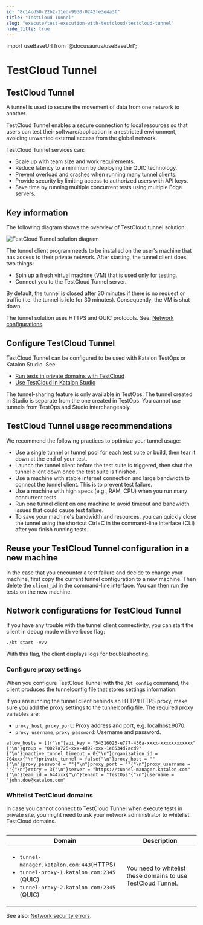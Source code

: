 ```yaml
---
id: "8c14cd50-22b2-11ed-9930-0242fe3e4a3f"
title: "TestCloud Tunnel"
slug: "execute/test-execution-with-testcloud/testcloud-tunnel"
hide_title: true
---
```

import useBaseUrl from '@docusaurus/useBaseUrl';

    

# <a id="id_testcloud-tunnel" class="anchor_top_offset"/><a id="ariaid-title1" class="anchor_top_offset"/>TestCloud Tunnel

    
    
  

## <a id="id_1" class="anchor_top_offset"/>TestCloud Tunnel

<p xmlns="http://www.w3.org/1999/xhtml" className="p">A tunnel is used to secure the movement of data from one network to another.</p> 
<p xmlns="http://www.w3.org/1999/xhtml" className="p"><span className="ph uicontrol">TestCloud Tunnel</span> enables a secure connection to local resources so that users can test their software/application in a restricted environment, avoiding unwanted external access from the global network.</p> 
<p xmlns="http://www.w3.org/1999/xhtml" className="p">TestCloud Tunnel services can:</p> 
<ul xmlns="http://www.w3.org/1999/xhtml" className="ul"><li className="li">Scale up with team size and work requirements.</li><li className="li">Reduce latency to a minimum by deploying the QUIC technology.</li><li className="li">Prevent overload and crashes when running many tunnel clients.</li><li className="li">Provide security by limiting access to authorized users with API keys.</li><li className="li">Save time by running multiple concurrent tests using multiple Edge servers.</li></ul> 

## <a id="id_3" class="anchor_top_offset"/>Key information

<p xmlns="http://www.w3.org/1999/xhtml" className="p">The following diagram shows the overview of TestCloud tunnel solution: </p> 
<img xmlns="http://www.w3.org/1999/xhtml" className="image" src={useBaseUrl("/3c183940-0c0e-11ee-bd0e-0242c7a41fd4.jpg")} alt="TestCloud Tunnel solution diagram" /> 
<p xmlns="http://www.w3.org/1999/xhtml" className="p">The tunnel client program needs to be installed on the user's machine that has access to their private network. After starting, the tunnel client does two things:</p> 
<ul xmlns="http://www.w3.org/1999/xhtml" className="ul"><li className="li">Spin up a fresh virtual machine (VM) that is used only for testing.</li><li className="li">Connect you to the TestCloud Tunnel server.</li></ul> 
<p xmlns="http://www.w3.org/1999/xhtml" className="p">By default, the tunnel is closed after 30 minutes if there is no request or traffic (i.e. the tunnel is idle for 30 minutes). Consequently, the VM is shut down.</p> 
<p xmlns="http://www.w3.org/1999/xhtml" className="p">The tunnel solution uses HTTPS and QUIC protocols. See: <a className="xref" href="/docs/execute/test-execution-with-testcloud/testcloud-tunnel#concept-1434__section-whitelist-testcloud-domains">Network configurations</a>.</p> 

## <a id="id_2" class="anchor_top_offset"/>Configure TestCloud Tunnel

<div xmlns="http://www.w3.org/1999/xhtml" className="p">TestCloud Tunnel can be configured to be used with Katalon TestOps or Katalon Studio. See: <ul className="ul"><li className="li"><a className="xref" href="/docs/execute/test-execution-with-testcloud/run-tests-in-private-domains-with-testcloud">Run tests in private domains with TestCloud</a></li><li className="li"><a className="xref" href="/docs/execute/test-execution-with-testcloud/use-testcloud-in-katalon-studio">Use TestCloud in Katalon Studio</a></li></ul> </div>
<p xmlns="http://www.w3.org/1999/xhtml" className="p">The tunnel-sharing feature is only available in TestOps. The tunnel created in Studio is separate from the one created in TestOps. You cannot use tunnels from TestOps and Studio interchangeably.</p> 

## <a id="id_4" class="anchor_top_offset"/>TestCloud Tunnel usage recommendations

<p xmlns="http://www.w3.org/1999/xhtml" className="p">We recommend the following practices to optimize your tunnel usage:</p> 
<ul xmlns="http://www.w3.org/1999/xhtml" className="ul"><li className="li"> Use a single tunnel or tunnel pool for each test suite or build, then tear it down at the end of your test.</li><li className="li">Launch the tunnel client before the test suite is triggered, then shut the tunnel client down once the test suite is finished. </li><li className="li"> Use a machine with stable internet connection and large bandwidth to connect the tunnel client. This is to prevent test failure. </li><li className="li"> Use a machine with high specs (e.g., RAM, CPU) when you run many concurrent tests. </li><li className="li"> Run one tunnel client on one machine to avoid timeout and bandwidth issues that could cause test failure. </li><li className="li"> To save your machine's bandwidth and resources, you can quickly close the tunnel using the shortcut Ctrl+C in the command-line interface (CLI) after you finish running tests. </li></ul> 
    

## <a id="id_5" class="anchor_top_offset"/>Reuse your TestCloud Tunnel configuration in a new machine

    
      
<p xmlns="http://www.w3.org/1999/xhtml" className="p">In the case that you encounter a test failure and decide to   change your machine, first copy the current tunnel configuration to   a new machine. Then delete the <code className="ph codeph">client_id</code> in the   command-line interface. You can then run the tests on the new   machine.</p> 
    
  

## <a id="concept-1434" class="anchor_top_offset"/>Network configurations for TestCloud Tunnel

<div xmlns="http://www.w3.org/1999/xhtml" className="p">If you have any trouble with the tunnel client connectivity, you can start the client in debug mode with verbose flag:<pre className="pre codeblock"><code>./kt start -vvv</code></pre></div>
<p xmlns="http://www.w3.org/1999/xhtml" className="p">With this flag, the client displays logs for troubleshooting.</p> 

### Configure proxy settings

<p xmlns="http://www.w3.org/1999/xhtml" className="p">When you configure TestCloud Tunnel with the <code className="ph codeph">/kt config</code> command, the client produces the <span className="ph">tunnelconfig</span> file that stores settings information.</p> 
<div xmlns="http://www.w3.org/1999/xhtml" className="p">If you are running the tunnel client behinds an HTTP/HTTPS proxy, make sure you add the proxy settings to the <span className="ph">tunnelconfig</span> file. The required proxy variables are:<ul className="ul"><li className="li"><code className="ph codeph">proxy_host</code>, <code className="ph codeph">proxy_port</code>: Proxy address and port, e.g. localhost:9070.</li><li className="li"><code className="ph codeph">proxy_username</code>, <code className="ph codeph">proxy_password</code>: Username and password.</li></ul></div>
<pre xmlns="http://www.w3.org/1999/xhtml" className="pre codeblock"><code>allow_hosts = []{"\n"}api_key = "54316023-e777-436a-xxxx-xxxxxxxxxxxx"{"\n"}group = "0027a725-xxx-4d92-xxx-1e6534d7acd9"{"\n"}inactive_tunnel_timeout = 0{"\n"}organization_id = 704xxx{"\n"}private_tunnel = false{"\n"}proxy_host = ""{"\n"}proxy_password = ""{"\n"}proxy_port = ""{"\n"}proxy_username = ""{"\n"}retry = 3{"\n"}server = "https://tunnel-manager.katalon.com"{"\n"}team_id = 644xxx{"\n"}tenant = "TestOps"{"\n"}username = "john.doe@katalon.com"</code></pre> 

### <a id="concept-1434__section-whitelist-testcloud-domains" class="anchor_top_offset"/>Whitelist TestCloud domains

<div xmlns="http://www.w3.org/1999/xhtml" className="p">In case you cannot connect to TestCloud Tunnel when execute tests in private site, you might need to ask your network administrator to whitelist TestCloud domains. <table className="table anchor_top_offset" id="concept-1434__6ed3ce4a-3d6f-4385-a9d2-d354b5c95604"><caption /><colgroup><col style={{width: '50%'}} /><col style={{width: '50%'}} /></colgroup><thead className="thead"><tr className><th className="entry anchor_top_offset" id="concept-1434__6ed3ce4a-3d6f-4385-a9d2-d354b5c95604__entry__1">Domain</th><th className="entry anchor_top_offset" id="concept-1434__6ed3ce4a-3d6f-4385-a9d2-d354b5c95604__entry__2">Description</th></tr></thead><tbody className="tbody"><tr className><td className="entry" headers="concept-1434__6ed3ce4a-3d6f-4385-a9d2-d354b5c95604__entry__1 concept-1434__6ed3ce4a-3d6f-4385-a9d2-d354b5c95604__entry__2 "><ul className="ul"><li className="li"><code className="ph codeph">tunnel-manager.katalon.com:443</code>(HTTPS)</li><li className="li"><code className="ph codeph">tunnel-proxy-1.katalon.com:2345</code> (QUIC)</li><li className="li"><code className="ph codeph">tunnel-proxy-2.katalon.com:2345</code> (QUIC)</li></ul></td><td className="entry" headers="concept-1434__6ed3ce4a-3d6f-4385-a9d2-d354b5c95604__entry__1 concept-1434__6ed3ce4a-3d6f-4385-a9d2-d354b5c95604__entry__2 ">You need to whitelist these domains to use TestCloud Tunnel.</td></tr></tbody></table>See also: <a className="xref" href="/docs/administer/troubleshooting/troubleshooting-activation-problem/network-security-errors">Network security errors</a>.</div>
